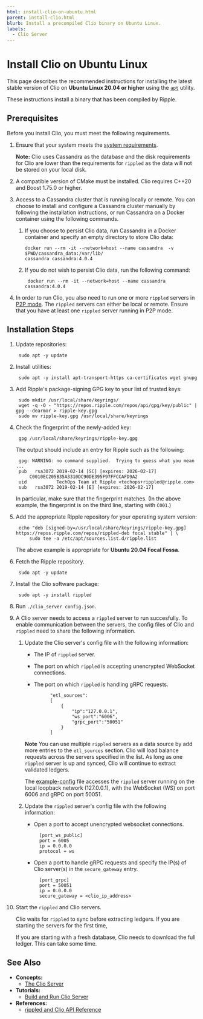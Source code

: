 ```yaml
---
html: install-clio-on-ubuntu.html
parent: install-clio.html
blurb: Install a precompiled Clio binary on Ubuntu Linux.
labels:
  - Clio Server
---
```

# Install Clio on Ubuntu Linux

This page describes the recommended instructions for installing the latest stable version of Clio on **Ubuntu Linux 20.04 or higher** using the [`apt`](https://ubuntu.com/server/docs) utility.

These instructions install a binary that has been compiled by Ripple.


## Prerequisites

Before you install Clio, you must meet the following requirements.

1. Ensure that your system meets the [system requirements](system-requirements.html).

    **Note:** Clio uses Cassandra as the database and the disk requirements for Clio are lower than the requirements for `rippled` as the data will not be stored on your local disk.  

2.  A compatible version of CMake must be installed. Clio requires C++20 and Boost 1.75.0 or higher.

3. Access to a Cassandra cluster that is running locally or remote. You can choose to install and configure a Cassandra cluster manually by following the installation instructions, or run Cassandra on a Docker container using the following commands.

    1.  If you choose to persist Clio data, run Cassandra in a Docker container and specify an empty directory to store Clio data: 
            
            docker run --rm -it --network=host --name cassandra  -v $PWD/cassandra_data:/var/lib/
            cassandra cassandra:4.0.4

    2. If you do not wish to persist Clio data, run the following command:

            docker run --rm -it --network=host --name cassandra cassandra:4.0.4 

5. In order to run Clio, you also need to run one or more `rippled` servers in [P2P mode](install-rippled.html). The `rippled` servers can either be local or remote. Ensure that you have at least one `rippled` server running in P2P mode.


## Installation Steps

1. Update repositories:

        sudo apt -y update

2. Install utilities:

        sudo apt -y install apt-transport-https ca-certificates wget gnupg

3. Add Ripple's package-signing GPG key to your list of trusted keys:

        sudo mkdir /usr/local/share/keyrings/
        wget -q -O - "https://repos.ripple.com/repos/api/gpg/key/public" | gpg --dearmor > ripple-key.gpg
        sudo mv ripple-key.gpg /usr/local/share/keyrings


4. Check the fingerprint of the newly-added key:

        gpg /usr/local/share/keyrings/ripple-key.gpg

    The output should include an entry for Ripple such as the following:

        gpg: WARNING: no command supplied.  Trying to guess what you mean ...
        pub   rsa3072 2019-02-14 [SC] [expires: 2026-02-17]
            C0010EC205B35A3310DC90DE395F97FFCCAFD9A2
        uid           TechOps Team at Ripple <techops+rippled@ripple.com>
        sub   rsa3072 2019-02-14 [E] [expires: 2026-02-17]


    In particular, make sure that the fingerprint matches. (In the above example, the fingerprint is on the third line, starting with `C001`.)

4. Add the appropriate Ripple repository for your operating system version:

        echo "deb [signed-by=/usr/local/share/keyrings/ripple-key.gpg] https://repos.ripple.com/repos/rippled-deb focal stable" | \
            sudo tee -a /etc/apt/sources.list.d/ripple.list

    The above example is appropriate for **Ubuntu 20.04 Focal Fossa**. 


5. Fetch the Ripple repository.

        sudo apt -y update

6. Install the Clio software package:

        sudo apt -y install rippled

7. Run `./clio_server config.json`.

8. A Clio server needs to access a `rippled` server to run succesfully. To enable communication between the servers, the config files of Clio and `rippled` need to share the following information. 

    1. Update the Clio server's config file with the following information:
        
        * The IP of `rippled` server.
        * The port on which `rippled` is accepting unencrypted WebSocket connections.
        * The port on which `rippled` is handling gRPC requests.

                    "etl_sources":
                    [
                        {
                            "ip":"127.0.0.1",
                            "ws_port":"6006",
                            "grpc_port":"50051"
                        }
                    ]

        **Note** You can use multiple `rippled` servers as a data source by add more entries to the `etl_sources` section. Clio will load balance requests across the servers specified in the list. As long as one `rippled` server is up and synced, Clio will continue to extract validated ledgers.

        The [example-config](https://github.com/XRPLF/clio/blob/develop/example-config.json) file accesses the `rippled` server running on the local loopback network (127.0.0.1), with the WebSocket (WS) on port 6006 and gRPC on port 50051.

    2. Update the `rippled` server's config file with the following information:
        
        * Open a port to accept unencrypted websocket connections. 

                [port_ws_public]
                port = 6005
                ip = 0.0.0.0
                protocol = ws

        * Open a port to handle gRPC requests and specify the IP(s) of Clio server(s) in the `secure_gateway` entry.

                [port_grpc]
                port = 50051
                ip = 0.0.0.0
                secure_gateway = <clio_ip_address>

9. Start the `rippled` and Clio servers. 

    Clio waits for `rippled` to sync before extracting ledgers. If you are starting the servers for the first time, 
    
    If you are starting with a fresh database, Clio needs to download the full ledger. This can take some time.


<!--_ -->


## See Also

- **Concepts:**
    - [The Clio Server](the-clio-server.html)
- **Tutorials:**
    - [Build and Run Clio Server](build-run-clio-ubuntu.html)
- **References:**
    - [rippled and Clio API Reference](rippled-api.html)